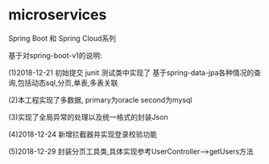 # microservices
Spring Boot 和 Spring Cloud系列

基于对spring-boot-v1的说明:

  (1)2018-12-21 初始提交 junit 测试类中实现了 基于spring-data-jpa各种情况的查询,包括动态sql,分页,单表,多表关联
  
  (2)本工程实现了多数据, primary为oracle second为mysql
  
  (3)实现了全局异常的处理以及统一格式的封装Json
  
  (4)2018-12-24 新增拦截器并实现登录校验功能
  
  (5)2018-12-29 封装分页工具类,具体实现参考UserController-->getUsers方法
